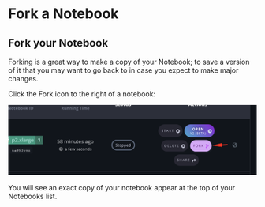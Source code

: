 # Fork a Notebook

## Fork your Notebook

Forking is a great way to make a copy of your Notebook; to save a version of it that you may want to go back to in case you expect to make major changes.

Click the Fork icon to the right of a notebook:

![](../../.gitbook/assets/image%20%2884%29.png)

You will see an exact copy of your notebook appear at the top of your Notebooks list.

